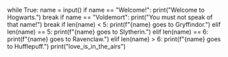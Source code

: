 while True:
    name = input()
    if name == "Welcome!":
        print("Welcome to Hogwarts.")
        break
    if name == "Voldemort":
        print("You must not speak of that name!")
        break
    if len(name) < 5:
        print(f"{name} goes to Gryffindor.")
    elif len(name) == 5:
        print(f"{name} goes to Slytherin.")
    elif len(name) == 6:
        print(f"{name} goes to Ravenclaw.")
    elif len(name) > 6:
        print(f"{name} goes to Hufflepuff.")
        print("love_is_in_the_airs")

